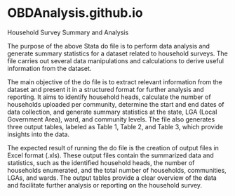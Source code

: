 # OBDAnalysis.github.io
Household Survey Summary and Analysis

The purpose of the above Stata do file is to perform data analysis and generate summary statistics for a dataset related to household surveys. The file carries out several data manipulations and calculations to derive useful information from the dataset. 

The main objective of the do file is to extract relevant information from the dataset and present it in a structured format for further analysis and reporting. It aims to identify household heads, calculate the number of households uploaded per community, determine the start and end dates of data collection, and generate summary statistics at the state, LGA (Local Government Area), ward, and community levels. The file also generates three output tables, labeled as Table 1, Table 2, and Table 3, which provide insights into the data.

The expected result of running the do file is the creation of output files in Excel format (.xls). These output files contain the summarized data and statistics, such as the identified household heads, the number of households enumerated, and the total number of households, communities, LGAs, and wards. The output tables provide a clear overview of the data and facilitate further analysis or reporting on the household survey.
